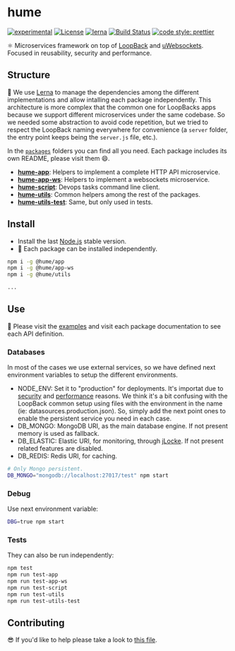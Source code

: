 # hume

[![experimental](http://badges.github.io/stability-badges/dist/experimental.svg)](http://github.com/badges/stability-badges)
[![License](https://img.shields.io/badge/License-Apache%202.0-blue.svg)](https://opensource.org/licenses/Apache-2.0)
[![lerna](https://img.shields.io/badge/maintained%20with-lerna-cc00ff.svg)](https://lernajs.io/)
[![Build Status](https://travis-ci.org/IBMresearch/hume.svg?branch=master)](https://travis-ci.org/IBMresearch/hume)
[![code style: prettier](https://img.shields.io/badge/code_style-prettier-ff69b4.svg?style=flat-square)](https://github.com/prettier/prettier)

:atom_symbol: Microservices framework on top of [LoopBack](http://loopback.io) and [uWebsockets](https://github.com/uNetworking/uWebSockets). Focused in reusability, security and performance.

## Structure

:construction: We use [Lerna](https://github.com/lerna/lerna) to manage the dependencies among the different implementations and allow intalling each package independently. This architecture is more complex that the common one for LoopBacks apps because we support different microservices under the same codebase. So we needed some abstraction to avoid code repetition, but we tried to respect the LoopBack naming everywhere for convenience (a `server` folder, the entry point keeps being the `server.js` file, etc.).

In the [`packages`](packages) folders you can find all you need. Each package includes its own README, please visit them :smile:.

- [**hume-app**](packages/hume-app): Helpers to implement a complete HTTP API microservice.
- [**hume-app-ws**](packages/hume-app-ws): Helpers to implement a websockets microservice.
- [**hume-script**](packages/hume-script): Devops tasks command line client.
- [**hume-utils**](packages/hume-utils): Common helpers among the rest of the packages.
- [**hume-utils-test**](packages/hume-utils-test): Same, but only used in tests.

## Install

- Install the last [Node.js](https://nodejs.org/download) stable version.
- :pizza: Each package can be installed independently.

```sh
npm i -g @hume/app
npm i -g @hume/app-ws
npm i -g @hume/utils

...
```

## Use

:rocket: Please visit the [examples](example) and visit each package documentation to see each API definition.

### Databases

In most of the cases we use external services, so we have defined next environment variables to setup the different environments.

- NODE_ENV: Set it to "production" for deployments. It's importat due to [security](https://github.com/jesusprubio/strong-node#12-returned-errors-dont-include-sensitive-information-about-the-environment-stack-paths-db-queries-etc-cwe-209) and [performance](https://www.dynatrace.com/news/blog/the-drastic-effects-of-omitting-node_env-in-your-express-js-applications) reasons. We think it's a bit confusing with the LoopBack common setup using files with the environment in the name (ie: datasources.production.json). So, simply add the next point ones to enable the persistent service you need in each case.
- DB_MONGO: MongoDB URI, as the main database engine. If not present memory is used as fallback.
- DB_ELASTIC: Elastic URI, for monitoring, through [jLocke](https://github.com/IBMResearch/jlocke). If not present related features are disabled.
- DB_REDIS: Redis URI, for caching.

```sh
# Only Mongo persistent.
DB_MONGO="mongodb://localhost:27017/test" npm start
```

### Debug

Use next environment variable:

```sh
DBG=true npm start
```

### Tests

They can also be run independently:

```sh
npm test
npm run test-app
npm run test-app-ws
npm run test-script
npm run test-utils
npm run test-utils-test
```

## Contributing

:sunglasses: If you'd like to help please take a look to [this file](.github/CONTRIBUTING.md).
